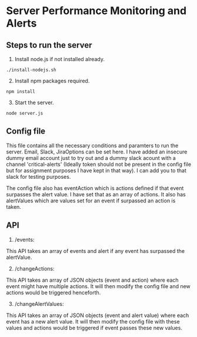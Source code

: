 # Server Performance Monitoring and Alerts

## Steps to run the server

1. Install node.js if not installed already.

`./install-nodejs.sh`

2. Install npm packages required.

`npm install`

3. Start the server.

`node server.js`

## Config file

This file contains all the necessary conditions and paramters to run the server. Email, Slack, JiraOptions can be set here. I have added
an insecure dummy email account just to try out and a dummy slack acount with a channel 'critical-alerts' (Ideally token should not be
present in the config file but for assignment purposes I have kept in that way). I can add you to that slack for testing purposes.

The config file also has eventAction which is actions defined if that event surpasses the alert value. I have set that as an array of 
actions. It also has alertValues which are values set for an event if surpassed an action is taken.

## API

1. /events:

This API takes an array of events and alert if any event has surpassed the alertValue.

2. /changeActions:

This API takes an array of JSON objects (event and action) where each event might have multiple actions. It will then modify the config
file and new actions would be triggered henceforth.

3. /changeAlertValues:

This API takes an array of JSON objects (event and alert value) where each event has a new alert value. It will then modify the config 
file with these values and actions would be triggered if event passes these new values.


